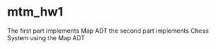 # mtm_hw1
The first part implements Map ADT
the second part implements Chess System using the Map ADT
